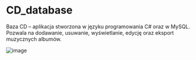 # CD_database

Baza CD – aplikacja stworzona w języku programowania C# oraz w MySQL. Pozwala na dodawanie, usuwanie, wyświetlanie, edycję oraz eksport muzycznych albumów. 

![image](https://user-images.githubusercontent.com/86960387/171510734-e3d600a4-aa2d-4aac-9447-2f7e71a41f6b.png)
